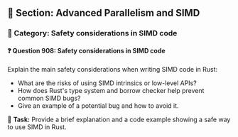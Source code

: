 ## 📘 Section: Advanced Parallelism and SIMD
### 🔹 Category: Safety considerations in SIMD code
#### ❓ Question 908: Safety considerations in SIMD code

Explain the main safety considerations when writing SIMD code in Rust:

- What are the risks of using SIMD intrinsics or low-level APIs?
- How does Rust's type system and borrow checker help prevent common SIMD bugs?
- Give an example of a potential bug and how to avoid it.

🔧 **Task:** Provide a brief explanation and a code example showing a safe way to use SIMD in Rust.
